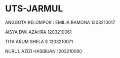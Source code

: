 
# UTS-JARMUL

ANGGOTA KELOMPOK :
EMILIA RAMONA 1203210017


AISYA DWI AZAHRA 1203210061


TITA ARUM SHELA S 1203210071


NURUL AZIZI HASIBUAN 1203210090
